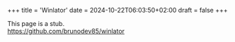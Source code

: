 +++
title = 'Winlator'
date = 2024-10-22T06:03:50+02:00
draft = false
+++

This page is a stub.\
https://github.com/brunodev85/winlator

